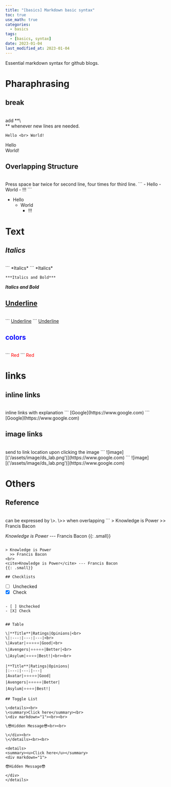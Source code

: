 ```yaml
---
title: "[basics] Markdown basic syntax"
toc: true
use_math: true
categories:
  - basics
tags:
  - [basics, syntax]
date: 2023-01-04
last_modified_at: 2023-01-04
---
```


Essential markdown syntax for github blogs.


# Pharaphrasing

## break
<br>
add **\<br>** whenever new lines are needed.

```
Hello <br> World!
```
Hello <br> World!

## Overlapping Structure
<br>
Press space bar twice for second line, four times for third line.
```
- Hello
  - World
    - !!!
```

- Hello
  - World
    - !!!

# Text

## *Italics*
<br>
```
*Italics*
```
*Italics*

<br>

```
***Italics and Bold***
```
***Italics and Bold***

## <u>Underline</u>
<br>
```
<u>Underline</u>
```
<u>Underline</u>

## <span style = "color: blue">colors</span>
<br>
```
<span style = "color: red">Red</span>
```
<span style = "color: red">Red</span>

# links
## inline links
<br>
inline links with explanation
```
[Google](https://www.google.com)
```
[Google](https://www.google.com)

## image links
<br>
send to link location upon clicking the image
```
![image][('/assets/image/ds_lab.png')](https://www.google.com)
```
![image][('/assets/image/ds_lab.png')](https://www.google.com)


# Others

## Reference
<br>
can be expressed by \>. \>> when overlapping
```
> Knowledge is Power
  >> Francis Bacon
  
<cite>Knowledge is Power</cite> --- Francis Bacon
{{: .small}}
```

> Knowledge is Power
  >> Francis Bacon
<br>
<cite>Knowledge is Power</cite> --- Francis Bacon
{{: .small}}

## Checklists

```
- [ ] Unchecked
- [X] Check
```

- [ ] Unchecked
- [X] Check


## Table

\|**Title**|Ratings|Opinions|<br>
\|:---:|---:|---|<br>
\|Avatar|⭐⭐⭐⭐⭐|Good|<br>
\|Avengers|⭐⭐⭐⭐⭐|Better|<br>
\|Asylum|⭐⭐⭐⭐|Best!|<br><br>

|**Title**|Ratings|Opinions|
|:---:|---:|---|
|Avatar|⭐⭐⭐⭐⭐|Good|
|Avengers|⭐⭐⭐⭐⭐|Better|
|Asylum|⭐⭐⭐⭐|Best!|

## Toggle List

\<details><br>
\<summary>Click here</summary><br>
\<div markdown="1"><br><br>

\😎Hidden Message😎<br><br>

\</div><br>
\</details><br><br>

<details>
<summary><u>Click here</u></summary>
<div markdown="1">       

😎Hidden Message😎

</div>
</details>

